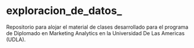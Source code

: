 # exploracion_de_datos_
Repositorio para alojar el material de clases desarrollado para el programa de Diplomado en Marketing Analytics en la Universidad De Las Americas (UDLA).
